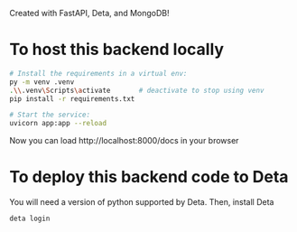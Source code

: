 Created with FastAPI, Deta, and MongoDB!
# To host this backend locally
```bash
# Install the requirements in a virtual env:
py -m venv .venv
.\\.venv\Scripts\activate       # deactivate to stop using venv
pip install -r requirements.txt

# Start the service:
uvicorn app:app --reload
```
Now you can load http://localhost:8000/docs in your browser

# To deploy this backend code to Deta
You will need a version of python supported by Deta. Then, install Deta
```
deta login
```

